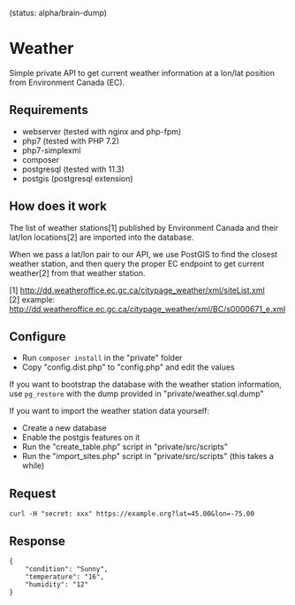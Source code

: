 (status: alpha/brain-dump)

# Weather

Simple private API to get current weather information at a lon/lat position
from Environment Canada (EC).

## Requirements

* webserver (tested with nginx and php-fpm)
* php7 (tested with PHP 7.2)
* php7-simplexml
* composer
* postgresql (tested with 11.3)
* postgis (postgresql extension)

## How does it work

The list of weather stations[1] published by Environment Canada and their
lat/lon locations[2] are imported into the database.

When we pass a lat/lon pair to our API, we use PostGIS to find the closest
weather station, and then query the proper EC endpoint to get current
weather[2] from that weather station.

[1] http://dd.weatheroffice.ec.gc.ca/citypage_weather/xml/siteList.xml  
[2] example: http://dd.weatheroffice.ec.gc.ca/citypage_weather/xml/BC/s0000671_e.xml

## Configure

* Run `composer install` in the "private" folder
* Copy "config.dist.php" to "config.php" and edit the values

If you want to bootstrap the database with the weather station information, use
`pg_restore` with the dump provided in "private/weather.sql.dump"

If you want to import the weather station data yourself:
* Create a new database
* Enable the postgis features on it
* Run the "create_table.php" script in "private/src/scripts"
* Run the "import_sites.php" script in "private/src/scripts" (this takes a while)

## Request

`curl -H "secret: xxx" https://example.org?lat=45.00&lon=-75.00`

## Response

```
{
    "condition": "Sunny",
    "temperature": "16",
    "humidity": "12"
}
```

